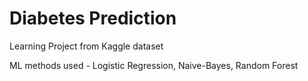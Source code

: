 # Diabetes Prediction
Learning Project from Kaggle dataset

ML methods used - Logistic Regression, Naive-Bayes, Random Forest
